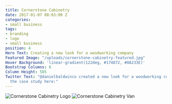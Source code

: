 ```yaml
---
title: Cornerstone Cabinetry
date: 2017-01-07 08:03:00 Z
categories:
- small business
tags:
- branding
- logo
- small business
position: 4
Hero Text: Creating a new look for a woodworking company
Featured Image: "/uploads/cornerstone-cabinetry-featured.jpg"
Hover Background: 'linear-gradient(122deg, #174872, #0A233E)'
Bootstrap Columns: 6
Column Height: 585
Twitter Text: "@danielbaldwinco created a new look for a woodworking company. See
  the case study here:"
---
```


![Cornerstone Cabinetry Logo](/uploads/cornerstone-cabinetry-logo.jpg)
![Cornerstone Cabinetry Van](/uploads/cornerstone-cabinetry-van.jpg)